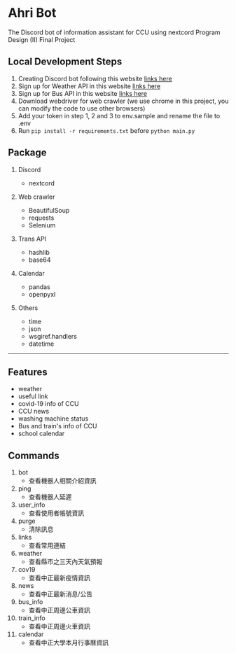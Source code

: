 # Ahri Bot
The Discord bot of information assistant for CCU using nextcord
Program Design (II) Final Project

## Local Development Steps
1. Creating Discord bot following this website [links here](https://docs.nextcord.dev/en/stable/discord.html)
2. Sign up for Weather API in this website [links here](https://opendata.cwb.gov.tw/index)
3. Sign up for Bus API in this website [links here](https://ptx.transportdata.tw/MOTC/)
4. Download webdriver for web crawler (we use chrome in this project, you can modify the code to use other browsers)
5. Add your token in step 1, 2 and 3 to env.sample and rename the file to .env
6. Run `pip install -r requirements.txt` before `python main.py`

## Package
1. Discord
    - nextcord

2. Web crawler
    - BeautifulSoup
    - requests
    - Selenium

3. Trans API
    - hashlib
    - base64

4. Calendar
    - pandas
    - openpyxl

5. Others
    - time
    - json
    - wsgiref.handlers
    - datetime
---

## Features
- weather
- useful link
- covid-19 info of CCU
- CCU news
- washing machine status
- Bus and train's info of CCU
- school calendar

## Commands
1. bot
    - 查看機器人相關介紹資訊
2. ping
    - 查看機器人延遲
3. user_info
    - 查看使用者帳號資訊
4. purge
    - 清除訊息
5. links
    - 查看常用連結
6. weather
    - 查看縣市之三天內天氣預報
7. cov19
    - 查看中正最新疫情資訊
8. news
    - 查看中正最新消息/公告
9. bus_info
    - 查看中正周邊公車資訊
10. train_info
    - 查看中正周邊火車資訊
11. calendar
    - 查看中正大學本月行事曆資訊